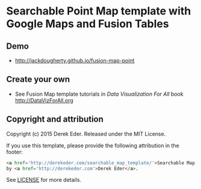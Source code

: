 # Searchable Point Map template with Google Maps and Fusion Tables

## Demo
- http://jackdougherty.github.io/fusion-map-point

## Create your own
- See Fusion Map template tutorials in *Data Visualization For All* book http://DataVizForAll.org

## Copyright and attribution

Copyright (c) 2015 Derek Eder. Released under the MIT License.

If you use this template, please provide the following attribution in the footer: 

```html
<a href='http://derekeder.com/searchable_map_template/'>Searchable Map Template</a> 
by <a href='http://derekeder.com'>Derek Eder</a>.
```

See [LICENSE](https://github.com/derekeder/FusionTable-Map-Template/blob/master/LICENSE) for more details.
